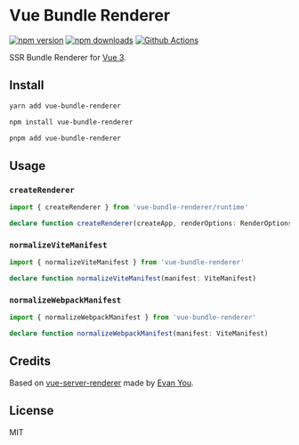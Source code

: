 # Vue Bundle Renderer

[![npm version][npm-version-src]][npm-version-href]
[![npm downloads][npm-downloads-src]][npm-downloads-href]
[![Github Actions][github-actions-src]][github-actions-href]
<!-- [![Codecov][codecov-src]][codecov-href] -->

SSR Bundle Renderer for [Vue 3](https://vuejs.org/).

## Install

```sh
yarn add vue-bundle-renderer

npm install vue-bundle-renderer

pnpm add vue-bundle-renderer
```

## Usage

### `createRenderer`

```ts
import { createRenderer } from 'vue-bundle-renderer/runtime'

declare function createRenderer(createApp, renderOptions: RenderOptions)
```

### `normalizeViteManifest`

```ts
import { normalizeViteManifest } from 'vue-bundle-renderer'

declare function normalizeViteManifest(manifest: ViteManifest)
```

### `normalizeWebpackManifest`

```ts
import { normalizeWebpackManifest } from 'vue-bundle-renderer'

declare function normalizeWebpackManifest(manifest: ViteManifest)
```

## Credits

Based on [vue-server-renderer](https://www.npmjs.com/package/vue-server-renderer) made by [Evan You](https://github.com/yyx990803).

## License

MIT

<!-- Badges -->
[npm-version-src]: https://img.shields.io/npm/v/vue-bundle-renderer?style=flat-square
[npm-version-href]: https://npmjs.com/package/vue-bundle-renderer

[npm-downloads-src]: https://img.shields.io/npm/dm/vue-bundle-renderer?style=flat-square
[npm-downloads-href]: https://npm.chart.dev/vue-bundle-renderer

[github-actions-src]: https:
[github-actions-href]: https://github.com/nuxt-contrib/vue-bundle-renderer/actions?query=workflow%3Atest

[codecov-src]: https://img.shields.io/codecov/c/gh/nuxt-contrib/vue-bundle-renderer/master?style=flat-square
[codecov-href]: https://codecov.io/gh/nuxt-contrib/vue-bundle-renderer
